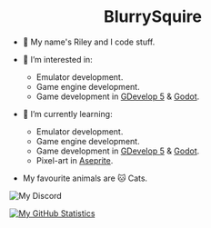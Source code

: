 <h1 align=center>BlurrySquire</h1>

- :wave: My name's Riley and I code stuff.

- :eyes: I’m interested in:
  - Emulator development.
  - Game engine development.
  - Game development in [GDevelop 5](https://gdevelop.io/) & [Godot](https://godotengine.org/).

- 🌱 I’m currently learning:
  - Emulator development.
  - Game engine development.
  - Game development in [GDevelop 5](https://gdevelop.io/) & [Godot](https://godotengine.org/).
  - Pixel-art in [Aseprite](https://www.aseprite.org/).

- My favourite animals are 🐱 Cats.

![My Discord](https://dcbadge.vercel.app/api/shield/836990182796296262?theme=clean-inverted)

[![My GitHub Statistics](https://github-readme-stats.vercel.app/api?username=blurrysquire&show=prs_merged&show_icons=true&theme=merko)](https://github.com/anuraghazra/github-readme-stats)

<!---
BlurrySquire/BlurrySquire is a ✨ special ✨ repository because its `README.md` (this file) appears on your GitHub profile.
You can click the Preview link to take a look at your changes.
--->
